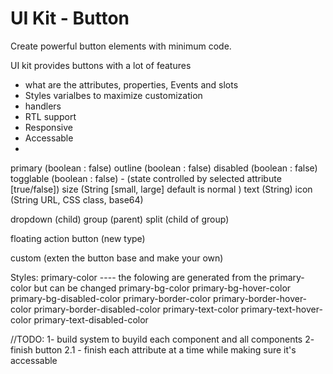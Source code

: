 # UI Kit - Button

Create powerful button elements with minimum code.

UI kit provides buttons with a lot of features 

* what are the attributes, properties, Events and slots
* Styles varialbes to maximize customization
* handlers
* RTL support
* Responsive
* Accessable
* 



primary (boolean : false)
outline (boolean : false)
disabled (boolean : false)
togglable (boolean : false) - (state controlled by selected attribute [true/false])
size (String [small, large] default is normal )
text (String)
icon (String URL, CSS class, base64)

dropdown (child)
group (parent)
split (child of group)

floating action button (new type)

custom (exten the button base and make your own)

Styles:
    primary-color
    ---- the folowing are generated from the primary-color but can be changed
    primary-bg-color
    primary-bg-hover-color
    primary-bg-disabled-color
    primary-border-color
    primary-border-hover-color
    primary-border-disabled-color
    primary-text-color
    primary-text-hover-color
    primary-text-disabled-color
    

//TODO:
1- build system to buyild each component and all components
2- finish button
2.1 - finish each attribute at a time while making sure it's accessable
